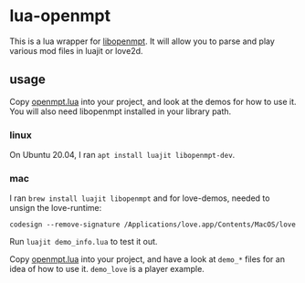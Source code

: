 # lua-openmpt

This is a lua wrapper for [libopenmpt](https://lib.openmpt.org/libopenmpt/). It will allow you to parse and play various mod files in luajit or love2d.

## usage

Copy [openmpt.lua](./openmpt.lua) into your project, and look at the demos for how to use it. You will also need libopenmpt installed in your library path.

### linux

On Ubuntu 20.04, I ran `apt install luajit libopenmpt-dev`.

### mac

I ran `brew install luajit libopenmpt` and for love-demos, needed to unsign the love-runtime:

```
codesign --remove-signature /Applications/love.app/Contents/MacOS/love
```


Run `luajit demo_info.lua` to test it out.

Copy [openmpt.lua](openmpt.lua) into your project, and have a look at `demo_*` files for an idea of how to use it. `demo_love` is a player example.

